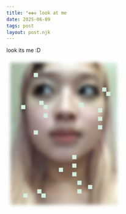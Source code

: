 ```yaml
---
title: °✥✤✣ look at me
date: 2025-06-09
tags: post
layout: post.njk
---
```


look its me :D

<img src="/assets/images/IMG_0363_2.png" alt="hi its me" style="width: 300px;">
